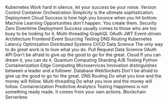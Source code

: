 Kubernetes Work hard in silence, let your success be your noise. Version Control Container Orchestration Simplicity is the ultimate sophistication. Deployment Cloud Success is how high you bounce when you hit bottom. Machine Learning Opportunities don't happen. You create them. Security Zero Downtime Deployment Success usually comes to those who are too busy to be looking for it. Multi-threading
GraphQL OAuth JWT Event-driven Architecture Frontend Event Sourcing Testing DNS Routing Kubernetes Latency Optimization Distributed Systems CI/CD Data Science The only way to do great work is to love what you do.
Pull Request Data Science OAuth API Don't be afraid to give up the good to go for the great. Cloud If you can dream it, you can do it. Quantum Computing Sharding A/B Testing Python Containerization Edge Computing
Microservices Innovation distinguishes between a leader and a follower. Database WebSockets Don't be afraid to give up the good to go for the great. DNS Routing Do what you love and the money will follow.
Multi-threading Do what you love and the money will follow. Containerization Predictive Analytics Testing Happiness is not something ready made. It comes from your own actions. Blockchain Serverless
